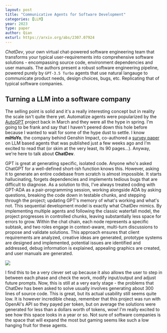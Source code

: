 ```yaml
---
layout: post
title: "Communicative Agents for Software Development"
categories: [LLM]
year: 2023
type: paper
author: Qian
exturl: https://arxiv.org/abs/2307.07924
---
```


_ChatDev_, your own virtual chat-powered software engineering team that transforms your typical user-requirements into comprehensive software solutions - encompassing source code, environment dependencies and user manuals. The authors present a robust software engineering pipeline, powered purely by `GPT-3.5 Turbo` agents that use natural langauge to communicate product needs, design choices, bugs, etc. Replicating that of typical software companies.

## Turning a LLM into a software company

The selling point is solid and it's a really interesting concept but in reality the scale isn't quite there yet. Automatize agents were popularized by the [AutoGPT](https://github.com/Significant-Gravitas/AutoGPT) project back in March and they were all the hype in spring. I'm going to be frank and say that I haven't peered down this hole before because I wanted to wait for some of the hype dust to settle. I know **miHoYo**, the company behind Genshin Impact, co-authored a [survey paper](https://browse.arxiv.org/pdf/2309.07864.pdf) on LLM based agents that was published just a few weeks ago and I'm excited to read that (or skim at the very least, its 90 pages...). Anyway, we're here to talk about **ChatDev**.

GPT is great at generating specific, isolated code. Anyone who's asked ChatGPT for a well-defined short-ish function knows this. However, asking it to generate an entire codebase from scratch is almost impossible. It starts hallucinating, forgets dependencies and implements tedious bugs that are difficult to diagnose. As a solution to this, I've always treated coding with GPT-ADA as a pair-programming session, working alongside ADA by asking questions, breaking the code down in testable chunks, and stepping through the project; updating GPT's memory of what's working and what's not. This sequential development model is exactly what ChatDev mimics. By implementing multiple agents and following the classic waterfall model, the project progresses in controlled chunks, leaving substantially less space for errors to grow. Within the chat chain, each node represents a specific subtask, and two roles engage in context-aware, multi-turn discussions to propose and validate solutions. This approach
ensures that client requirements are analyzed, creative ideas are generated, prototype systems are designed and implemented, potential issues are identified and addressed, debug information is explained, appealing graphics are created, and user manuals are generated.

![](/images/chatdev.png)

I find this to be a very clever set up because it also allows the user to step in between each phase and check the work, modify input/output and adjust future prompts. Now, this is still at a very early stage - the problems that ChatDev has been asked to solve usually involves generating about 300 lines of source code. This is great, but its actual usability still seems quite low. It is however incredible cheap, remember that this project was run with OpenAI's API so they payed per token, but on average the solutions were generated for less than a dollars worth of tokens, wow! I'm really excited to see how this space looks in a year or so. Not sure of software companies is the space that will expand the most but gaming seems like such a low hanging fruit for these agents.
